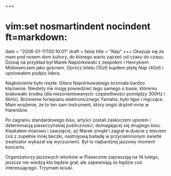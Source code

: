 +++
# vim:set nosmartindent nocindent ft=markdown:
date = "2006-01-11T00:10:01"
draft = false
title = "Nap"
+++
Okazuje się że mam pod nosem dom kultury, do którego warto zajrzeć od czasu do
czasu. Dzisiaj na przykład był Marek Napiórkowski z zespołem i Henrykiem
Miśkiewiczem jako gościem. Oprócz biletu (10zł) kupiłem płytę _Nap_ (40zł) i
upolowałem podpis lidera.

Nagłośnienie było niezłe. Gitara Napiórkowskiego brzmiała bardzo klarownie.
Niestety nie mogę powiedzieć tego samego o basie, któremu brakowało środka
(dla niezorientowanych: częstotliwości pomiędzy 300Hz i 6kHz). Brzmienie
fortepianu elektronicznego Yamaha, było tępe i męczące. Mam wrażenie, że to
ten sam instrument, który ongiś drażnił mnie w Harendzie.

Po zagraniu standardowego bisu, artyści zostali zaskoczeni uporem i
determinacją piaseczyńskiej publiczności, domagającej się drugiego bisu.
Klaskałem miarowo i zawzięcie, aż Marek zmiękł i zagrał w duecie z teściem coś
z zupełnie innej beczki, nastrojową balladę w przyciemnionym świetle
(realizator wykazał się wyczuciem). Był to najbardziej jazzowy moment
koncertu.

Organizatorzy jazzowych wtorków w Piasecznie zapraszają na 14 lutego, jeszcze
nie wiedzą kto będzie grał, ale zapewniają że będzie coś interesującego.
Trzymam kciuki.
